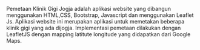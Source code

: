 Pemetaan Klinik Gigi Jogja adalah aplikasi website yang dibangun menggunakan HTML,CSS, Bootstrap, Javascript dan menggunakan Leaflet Js. 
Aplikasi website ini merupakan aplikasi untuk memetakan beberapa klinik gigi yang ada dijogja. Implementasi pemetaan dilakukan dengan LeafletJS dengan mapping latitute longitude yang didapatkan
dari Google Maps. 
